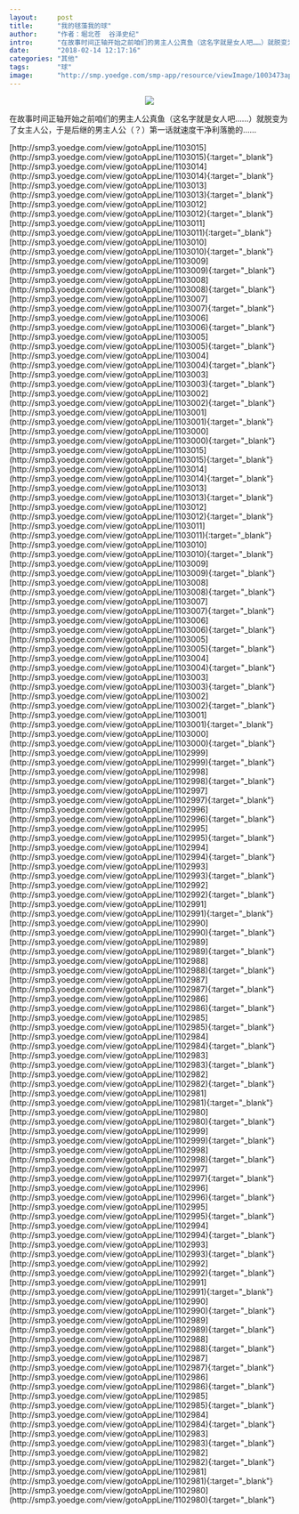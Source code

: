 ```yaml
---
layout:     post
title:      "我的毬藻我的球"
author:     "作者：堀北苍  谷泽史纪"
intro:      "在故事时间正轴开始之前咱们的男主人公真鱼（这名字就是女人吧……）就脱变为了女主人公，于是后继的男主人公（？）第一话就速度干净利落脆的……"
date:       "2018-02-14 12:17:16"
categories: "其他"
tags:       "球"
image:      "http://smp.yoedge.com/smp-app/resource/viewImage/1003473appline.png"
---
```

<div style="text-align: center">
<p><img src="http://smp.yoedge.com/smp-app/resource/viewImage/1003473appline.png"/></p>
</div>
<p class="post-meta">
<span>在故事时间正轴开始之前咱们的男主人公真鱼（这名字就是女人吧……）就脱变为了女主人公，于是后继的男主人公（？）第一话就速度干净利落脆的……</span>
</p>
[http://smp3.yoedge.com/view/gotoAppLine/1103015](http://smp3.yoedge.com/view/gotoAppLine/1103015){:target="_blank"}
[http://smp3.yoedge.com/view/gotoAppLine/1103014](http://smp3.yoedge.com/view/gotoAppLine/1103014){:target="_blank"}
[http://smp3.yoedge.com/view/gotoAppLine/1103013](http://smp3.yoedge.com/view/gotoAppLine/1103013){:target="_blank"}
[http://smp3.yoedge.com/view/gotoAppLine/1103012](http://smp3.yoedge.com/view/gotoAppLine/1103012){:target="_blank"}
[http://smp3.yoedge.com/view/gotoAppLine/1103011](http://smp3.yoedge.com/view/gotoAppLine/1103011){:target="_blank"}
[http://smp3.yoedge.com/view/gotoAppLine/1103010](http://smp3.yoedge.com/view/gotoAppLine/1103010){:target="_blank"}
[http://smp3.yoedge.com/view/gotoAppLine/1103009](http://smp3.yoedge.com/view/gotoAppLine/1103009){:target="_blank"}
[http://smp3.yoedge.com/view/gotoAppLine/1103008](http://smp3.yoedge.com/view/gotoAppLine/1103008){:target="_blank"}
[http://smp3.yoedge.com/view/gotoAppLine/1103007](http://smp3.yoedge.com/view/gotoAppLine/1103007){:target="_blank"}
[http://smp3.yoedge.com/view/gotoAppLine/1103006](http://smp3.yoedge.com/view/gotoAppLine/1103006){:target="_blank"}
[http://smp3.yoedge.com/view/gotoAppLine/1103005](http://smp3.yoedge.com/view/gotoAppLine/1103005){:target="_blank"}
[http://smp3.yoedge.com/view/gotoAppLine/1103004](http://smp3.yoedge.com/view/gotoAppLine/1103004){:target="_blank"}
[http://smp3.yoedge.com/view/gotoAppLine/1103003](http://smp3.yoedge.com/view/gotoAppLine/1103003){:target="_blank"}
[http://smp3.yoedge.com/view/gotoAppLine/1103002](http://smp3.yoedge.com/view/gotoAppLine/1103002){:target="_blank"}
[http://smp3.yoedge.com/view/gotoAppLine/1103001](http://smp3.yoedge.com/view/gotoAppLine/1103001){:target="_blank"}
[http://smp3.yoedge.com/view/gotoAppLine/1103000](http://smp3.yoedge.com/view/gotoAppLine/1103000){:target="_blank"}
[http://smp3.yoedge.com/view/gotoAppLine/1103015](http://smp3.yoedge.com/view/gotoAppLine/1103015){:target="_blank"}
[http://smp3.yoedge.com/view/gotoAppLine/1103014](http://smp3.yoedge.com/view/gotoAppLine/1103014){:target="_blank"}
[http://smp3.yoedge.com/view/gotoAppLine/1103013](http://smp3.yoedge.com/view/gotoAppLine/1103013){:target="_blank"}
[http://smp3.yoedge.com/view/gotoAppLine/1103012](http://smp3.yoedge.com/view/gotoAppLine/1103012){:target="_blank"}
[http://smp3.yoedge.com/view/gotoAppLine/1103011](http://smp3.yoedge.com/view/gotoAppLine/1103011){:target="_blank"}
[http://smp3.yoedge.com/view/gotoAppLine/1103010](http://smp3.yoedge.com/view/gotoAppLine/1103010){:target="_blank"}
[http://smp3.yoedge.com/view/gotoAppLine/1103009](http://smp3.yoedge.com/view/gotoAppLine/1103009){:target="_blank"}
[http://smp3.yoedge.com/view/gotoAppLine/1103008](http://smp3.yoedge.com/view/gotoAppLine/1103008){:target="_blank"}
[http://smp3.yoedge.com/view/gotoAppLine/1103007](http://smp3.yoedge.com/view/gotoAppLine/1103007){:target="_blank"}
[http://smp3.yoedge.com/view/gotoAppLine/1103006](http://smp3.yoedge.com/view/gotoAppLine/1103006){:target="_blank"}
[http://smp3.yoedge.com/view/gotoAppLine/1103005](http://smp3.yoedge.com/view/gotoAppLine/1103005){:target="_blank"}
[http://smp3.yoedge.com/view/gotoAppLine/1103004](http://smp3.yoedge.com/view/gotoAppLine/1103004){:target="_blank"}
[http://smp3.yoedge.com/view/gotoAppLine/1103003](http://smp3.yoedge.com/view/gotoAppLine/1103003){:target="_blank"}
[http://smp3.yoedge.com/view/gotoAppLine/1103002](http://smp3.yoedge.com/view/gotoAppLine/1103002){:target="_blank"}
[http://smp3.yoedge.com/view/gotoAppLine/1103001](http://smp3.yoedge.com/view/gotoAppLine/1103001){:target="_blank"}
[http://smp3.yoedge.com/view/gotoAppLine/1103000](http://smp3.yoedge.com/view/gotoAppLine/1103000){:target="_blank"}
[http://smp3.yoedge.com/view/gotoAppLine/1102999](http://smp3.yoedge.com/view/gotoAppLine/1102999){:target="_blank"}
[http://smp3.yoedge.com/view/gotoAppLine/1102998](http://smp3.yoedge.com/view/gotoAppLine/1102998){:target="_blank"}
[http://smp3.yoedge.com/view/gotoAppLine/1102997](http://smp3.yoedge.com/view/gotoAppLine/1102997){:target="_blank"}
[http://smp3.yoedge.com/view/gotoAppLine/1102996](http://smp3.yoedge.com/view/gotoAppLine/1102996){:target="_blank"}
[http://smp3.yoedge.com/view/gotoAppLine/1102995](http://smp3.yoedge.com/view/gotoAppLine/1102995){:target="_blank"}
[http://smp3.yoedge.com/view/gotoAppLine/1102994](http://smp3.yoedge.com/view/gotoAppLine/1102994){:target="_blank"}
[http://smp3.yoedge.com/view/gotoAppLine/1102993](http://smp3.yoedge.com/view/gotoAppLine/1102993){:target="_blank"}
[http://smp3.yoedge.com/view/gotoAppLine/1102992](http://smp3.yoedge.com/view/gotoAppLine/1102992){:target="_blank"}
[http://smp3.yoedge.com/view/gotoAppLine/1102991](http://smp3.yoedge.com/view/gotoAppLine/1102991){:target="_blank"}
[http://smp3.yoedge.com/view/gotoAppLine/1102990](http://smp3.yoedge.com/view/gotoAppLine/1102990){:target="_blank"}
[http://smp3.yoedge.com/view/gotoAppLine/1102989](http://smp3.yoedge.com/view/gotoAppLine/1102989){:target="_blank"}
[http://smp3.yoedge.com/view/gotoAppLine/1102988](http://smp3.yoedge.com/view/gotoAppLine/1102988){:target="_blank"}
[http://smp3.yoedge.com/view/gotoAppLine/1102987](http://smp3.yoedge.com/view/gotoAppLine/1102987){:target="_blank"}
[http://smp3.yoedge.com/view/gotoAppLine/1102986](http://smp3.yoedge.com/view/gotoAppLine/1102986){:target="_blank"}
[http://smp3.yoedge.com/view/gotoAppLine/1102985](http://smp3.yoedge.com/view/gotoAppLine/1102985){:target="_blank"}
[http://smp3.yoedge.com/view/gotoAppLine/1102984](http://smp3.yoedge.com/view/gotoAppLine/1102984){:target="_blank"}
[http://smp3.yoedge.com/view/gotoAppLine/1102983](http://smp3.yoedge.com/view/gotoAppLine/1102983){:target="_blank"}
[http://smp3.yoedge.com/view/gotoAppLine/1102982](http://smp3.yoedge.com/view/gotoAppLine/1102982){:target="_blank"}
[http://smp3.yoedge.com/view/gotoAppLine/1102981](http://smp3.yoedge.com/view/gotoAppLine/1102981){:target="_blank"}
[http://smp3.yoedge.com/view/gotoAppLine/1102980](http://smp3.yoedge.com/view/gotoAppLine/1102980){:target="_blank"}
[http://smp3.yoedge.com/view/gotoAppLine/1102999](http://smp3.yoedge.com/view/gotoAppLine/1102999){:target="_blank"}
[http://smp3.yoedge.com/view/gotoAppLine/1102998](http://smp3.yoedge.com/view/gotoAppLine/1102998){:target="_blank"}
[http://smp3.yoedge.com/view/gotoAppLine/1102997](http://smp3.yoedge.com/view/gotoAppLine/1102997){:target="_blank"}
[http://smp3.yoedge.com/view/gotoAppLine/1102996](http://smp3.yoedge.com/view/gotoAppLine/1102996){:target="_blank"}
[http://smp3.yoedge.com/view/gotoAppLine/1102995](http://smp3.yoedge.com/view/gotoAppLine/1102995){:target="_blank"}
[http://smp3.yoedge.com/view/gotoAppLine/1102994](http://smp3.yoedge.com/view/gotoAppLine/1102994){:target="_blank"}
[http://smp3.yoedge.com/view/gotoAppLine/1102993](http://smp3.yoedge.com/view/gotoAppLine/1102993){:target="_blank"}
[http://smp3.yoedge.com/view/gotoAppLine/1102992](http://smp3.yoedge.com/view/gotoAppLine/1102992){:target="_blank"}
[http://smp3.yoedge.com/view/gotoAppLine/1102991](http://smp3.yoedge.com/view/gotoAppLine/1102991){:target="_blank"}
[http://smp3.yoedge.com/view/gotoAppLine/1102990](http://smp3.yoedge.com/view/gotoAppLine/1102990){:target="_blank"}
[http://smp3.yoedge.com/view/gotoAppLine/1102989](http://smp3.yoedge.com/view/gotoAppLine/1102989){:target="_blank"}
[http://smp3.yoedge.com/view/gotoAppLine/1102988](http://smp3.yoedge.com/view/gotoAppLine/1102988){:target="_blank"}
[http://smp3.yoedge.com/view/gotoAppLine/1102987](http://smp3.yoedge.com/view/gotoAppLine/1102987){:target="_blank"}
[http://smp3.yoedge.com/view/gotoAppLine/1102986](http://smp3.yoedge.com/view/gotoAppLine/1102986){:target="_blank"}
[http://smp3.yoedge.com/view/gotoAppLine/1102985](http://smp3.yoedge.com/view/gotoAppLine/1102985){:target="_blank"}
[http://smp3.yoedge.com/view/gotoAppLine/1102984](http://smp3.yoedge.com/view/gotoAppLine/1102984){:target="_blank"}
[http://smp3.yoedge.com/view/gotoAppLine/1102983](http://smp3.yoedge.com/view/gotoAppLine/1102983){:target="_blank"}
[http://smp3.yoedge.com/view/gotoAppLine/1102982](http://smp3.yoedge.com/view/gotoAppLine/1102982){:target="_blank"}
[http://smp3.yoedge.com/view/gotoAppLine/1102981](http://smp3.yoedge.com/view/gotoAppLine/1102981){:target="_blank"}
[http://smp3.yoedge.com/view/gotoAppLine/1102980](http://smp3.yoedge.com/view/gotoAppLine/1102980){:target="_blank"}


